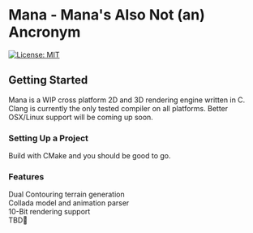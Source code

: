 # Mana - Mana's Also Not (an) Ancronym

[![License: MIT](https://img.shields.io/badge/License-MIT-yellow.svg)](https://opensource.org/licenses/MIT)

## Getting Started

Mana is a WIP cross platform 2D and 3D rendering engine written in C. Clang is currently the only tested compiler on all platforms. Better OSX/Linux support will be coming up soon. <br/>

### Setting Up a Project

Build with CMake and you should be good to go.<br/>

### Features

Dual Contouring terrain generation<br/>
Collada model and animation parser<br/>
10-Bit rendering support<br/>
TBD💩<br/>
